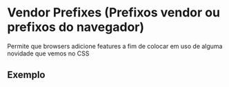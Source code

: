 # Vendor Prefixes (Prefixos vendor ou prefixos do navegador)

  Permite que browsers adicione features a fim de colocar em uso de alguma novidade que vemos no CSS

## Exemplo

<style>
  p {
    -webkit-background-clip: text; /* Chrome, Safari. iOS e Android */
    -moz-background-clip: text; /* Mozilla (Firefox) */
    -ms-background-clip: text; /* Internet Explorer */
    -o-background-clip: text; /* Opera */
  }
</style>

<!--#Consultas-->

<a href="http://ireade.github.io/which-vendor-prefix/"></a>
<a href="https://caniuse.com/"></a>
